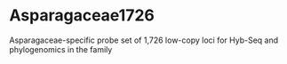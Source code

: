# Asparagaceae1726
Asparagaceae-specific probe set of 1,726 low-copy loci for Hyb-Seq and phylogenomics in the family
